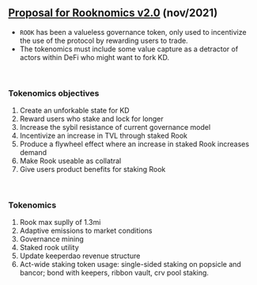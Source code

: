 ## [Proposal for Rooknomics v2.0](https://forum.keeperdao.com/t/rookonomics-v2-0/225) (nov/2021)

* `ROOK` has been a valueless governance token, only used to incentivize the use of the protocol by rewarding users to trade.
* The tokenomics must include some value capture as a detractor of actors within DeFi who might want to fork KD.

<br>

### Tokenomics objectives

1. Create an unforkable state for KD
2. Reward users who stake and lock for longer
3. Increase the sybil resistance of current governance model
4. Incentivize an increase in TVL through staked Rook
5. Produce a flywheel effect where an increase in staked Rook increases demand
6. Make Rook useable as collatral
7. Give users product benefits for staking Rook

<br>

### Tokenomics


1. Rook max suplly of 1.3mi
2. Adaptive emissions to market conditions
3. Governance mining
4. Staked rook utility
5. Update keeperdao revenue structure
6. Act-wide staking token usage: single-sided staking on popsicle and bancor; bond with keepers, ribbon vault, crv pool staking.
